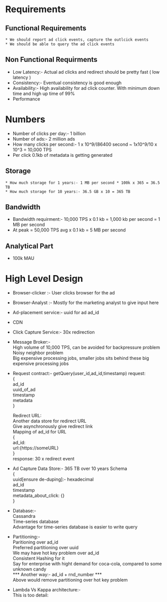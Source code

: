 # Requirements
  ## Functional Requirements
    * We should report ad click events, capture the outlcick events
    * We should be able to query the ad click events

 ## Non Functional Requirments
  * Low Latency:- Actual ad clicks and redirect should be pretty fast ( low latency )
  * Consistency:- Eventual consistency is good enough
  * Availability:- High availability for ad click counter. With minimum down time and high up time of 99%
  * Performance

# Numbers
  * Number of clicks per day:- 1 billion
  * Number of ads:- 2 million ads
  * How many clicks per second:- 1 x 10^9/(86400 second ~ 1x10^9/10 x 10^3 = 10,000 TPS
  * Per click 0.1kb of metadata is getting generated
  
  ## Storage
    * How much storage for 1 years:- 1 MB per second * 100k x 365 = 36.5 TB
    * How much storage for 10 years:- 36.5 GB x 10 = 365 TB


  ## Bandwidth
   * Bandwidth requirment:- 10,000 TPS x 0.1 kb = 1,000 kb per second = 1 MB per second
   * At peak = 50,000 TPS avg x 0.1 kb  = 5 MB per second

  ## Analytical Part
   * 100k MAU

# High Level Design
 * Browser-clicker :- User clicks browser for the ad
 * Browser-Analyst :- Mostly for the marketing analyst to give input here
 * Ad-placement service:- uuid for ad ad_id
 * CDN
 * Click Capture Service:- 30x redirection
 * Message Broker:-<br>
    High volume of 10,000 TPS, can be avoided for backpressure problem<br>
    Noisy neighbor problem<br>
    Big expensive processing jobs, smaller jobs sits behind these big expensive processing jobs<br>
    
    
 * Request contract:- getQuery(user_id,ad_id,timestamp)
   request:<br>
     {<br>
        ad_id<br>
        uuid_of_ad<br>
        timestamp<br>
        metadata<br>
     }<br>

    Redirect URL:<br>
    Another data store for redirect URL<br>
    Give asynchronously give redirect link<br>
    Mapping of ad_id for URL<br>
    {<br>
     ad_id: <br>
     url:{https://someURL} <br>
     }<br>
    <pr>
    response:
    30 x redirect event
    </pr>
 
 * Ad Capture Data Store:- 365 TB over 10 years
   Schema <br>
   {<br>
     uuid[ensure de-duping]:- hexadecimal <br> 
     ad_id<br>
     timestamp<br>
     metadata_about_click: {}<br>
    }<br>

  * Database:-<br>
     Cassandra<br>
     Time-series database<br>
     Advantage for time-series database is easier to write query<br>

  * Partitioning:-<br>
    Paritioning over ad_id <br>
    Preferred partitioning over uuid <br>
    We may have hot key problem over ad_id<br>
    Consistent Hashing for it<br>
    Say for enterprise with hight demand for coca-cola, compared to some unknown candy<br>
    *** Another way:- ad_id + rnd_number ***  <br>
    Above would remove partitioning over hot key problem <br>

  * Lambda Vs Kappa architecture:- <br>
    This is too detail: <br>
    
    

  


    
     
   
